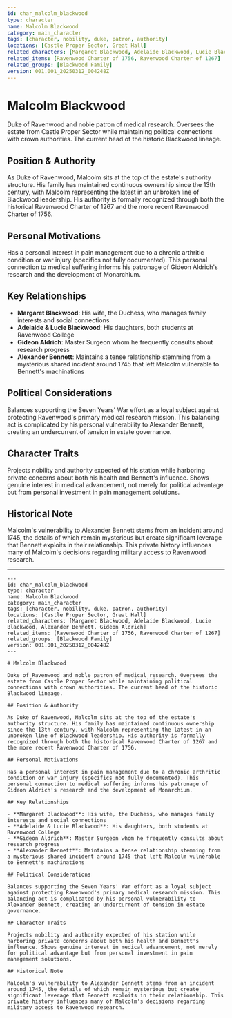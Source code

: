 ```yaml
---
id: char_malcolm_blackwood
type: character
name: Malcolm Blackwood
category: main_character
tags: [character, nobility, duke, patron, authority]
locations: [Castle Proper Sector, Great Hall]
related_characters: [Margaret Blackwood, Adelaide Blackwood, Lucie Blackwood, Alexander Bennett, Gideon Aldrich]
related_items: [Ravenwood Charter of 1756, Ravenwood Charter of 1267]
related_groups: [Blackwood Family]
version: 001.001_20250312_004248Z
---
```


# Malcolm Blackwood

Duke of Ravenwood and noble patron of medical research. Oversees the estate from Castle Proper Sector while maintaining political connections with crown authorities. The current head of the historic Blackwood lineage.

## Position & Authority

As Duke of Ravenwood, Malcolm sits at the top of the estate's authority structure. His family has maintained continuous ownership since the 13th century, with Malcolm representing the latest in an unbroken line of Blackwood leadership. His authority is formally recognized through both the historical Ravenwood Charter of 1267 and the more recent Ravenwood Charter of 1756.

## Personal Motivations

Has a personal interest in pain management due to a chronic arthritic condition or war injury (specifics not fully documented). This personal connection to medical suffering informs his patronage of Gideon Aldrich's research and the development of Monarchium.

## Key Relationships

- **Margaret Blackwood**: His wife, the Duchess, who manages family interests and social connections
- **Adelaide & Lucie Blackwood**: His daughters, both students at Ravenwood College
- **Gideon Aldrich**: Master Surgeon whom he frequently consults about research progress
- **Alexander Bennett**: Maintains a tense relationship stemming from a mysterious shared incident around 1745 that left Malcolm vulnerable to Bennett's machinations

## Political Considerations

Balances supporting the Seven Years' War effort as a loyal subject against protecting Ravenwood's primary medical research mission. This balancing act is complicated by his personal vulnerability to Alexander Bennett, creating an undercurrent of tension in estate governance.

## Character Traits

Projects nobility and authority expected of his station while harboring private concerns about both his health and Bennett's influence. Shows genuine interest in medical advancement, not merely for political advantage but from personal investment in pain management solutions.

## Historical Note

Malcolm's vulnerability to Alexander Bennett stems from an incident around 1745, the details of which remain mysterious but create significant leverage that Bennett exploits in their relationship. This private history influences many of Malcolm's decisions regarding military access to Ravenwood research.

---

```
---
id: char_malcolm_blackwood
type: character
name: Malcolm Blackwood
category: main_character
tags: [character, nobility, duke, patron, authority]
locations: [Castle Proper Sector, Great Hall]
related_characters: [Margaret Blackwood, Adelaide Blackwood, Lucie Blackwood, Alexander Bennett, Gideon Aldrich]
related_items: [Ravenwood Charter of 1756, Ravenwood Charter of 1267]
related_groups: [Blackwood Family]
version: 001.001_20250312_004248Z
---

# Malcolm Blackwood

Duke of Ravenwood and noble patron of medical research. Oversees the estate from Castle Proper Sector while maintaining political connections with crown authorities. The current head of the historic Blackwood lineage.

## Position & Authority

As Duke of Ravenwood, Malcolm sits at the top of the estate's authority structure. His family has maintained continuous ownership since the 13th century, with Malcolm representing the latest in an unbroken line of Blackwood leadership. His authority is formally recognized through both the historical Ravenwood Charter of 1267 and the more recent Ravenwood Charter of 1756.

## Personal Motivations

Has a personal interest in pain management due to a chronic arthritic condition or war injury (specifics not fully documented). This personal connection to medical suffering informs his patronage of Gideon Aldrich's research and the development of Monarchium.

## Key Relationships

- **Margaret Blackwood**: His wife, the Duchess, who manages family interests and social connections
- **Adelaide & Lucie Blackwood**: His daughters, both students at Ravenwood College
- **Gideon Aldrich**: Master Surgeon whom he frequently consults about research progress
- **Alexander Bennett**: Maintains a tense relationship stemming from a mysterious shared incident around 1745 that left Malcolm vulnerable to Bennett's machinations

## Political Considerations

Balances supporting the Seven Years' War effort as a loyal subject against protecting Ravenwood's primary medical research mission. This balancing act is complicated by his personal vulnerability to Alexander Bennett, creating an undercurrent of tension in estate governance.

## Character Traits

Projects nobility and authority expected of his station while harboring private concerns about both his health and Bennett's influence. Shows genuine interest in medical advancement, not merely for political advantage but from personal investment in pain management solutions.

## Historical Note

Malcolm's vulnerability to Alexander Bennett stems from an incident around 1745, the details of which remain mysterious but create significant leverage that Bennett exploits in their relationship. This private history influences many of Malcolm's decisions regarding military access to Ravenwood research.
```
